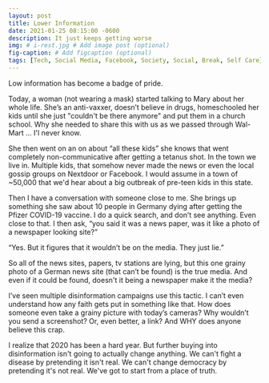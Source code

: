 ```yaml
---
layout: post
title: Lower Information
date: 2021-01-25 08:15:00 -0600
description: It just keeps getting worse
img: # i-rest.jpg # Add image post (optional)
fig-caption: # Add figcaption (optional)
tags: [Tech, Social Media, Facebook, Society, Social, Break, Self Care]
---
```

Low information has become a badge of pride.

Today, a woman (not wearing a mask) started talking to Mary about her whole life. She’s an anti-vaxxer, doesn’t believe in drugs, homeschooled her kids until she just "couldn't be there anymore" and put them in a church school. Why she needed to share this with us as we passed through Wal-Mart ... I'l never know.

She then went on an on about “all these kids” she knows that went completely non-communicative after getting a tetanus shot.  In the town we live in. Multiple kids, that somehow never made the news or even the local gossip groups on Nextdoor or Facebook. I would assume in a town of ~50,000 that we'd hear about a big outbreak of pre-teen kids in this state.

Then I have a conversation with someone close to me. She brings up something she saw about 10 people in Germany dying after getting the Pfizer COVID-19 vaccine. I do a quick search, and don’t see anything. Even close to that. I then ask, “you said it was a news paper, was it like a photo of a newspaper looking site?”

“Yes. But it figures that it wouldn’t be on the media. They just lie.”

So all of the news sites, papers, tv stations are lying, but this one grainy photo of a German news site (that can’t be found) is the true media. And even if it could be found, doesn't it being a newspaper make it the media?

I’ve seen multiple disinformation campaigns use this tactic. I can’t even understand how any faith gets put in something  like that. How does someone even take a grainy picture with today’s cameras? Why wouldn’t you send a screenshot? Or, even better, a link? And WHY does anyone believe this crap.

I realize that 2020 has been a hard year. But further buying into disinformation isn't going to actually change anything. We can't fight a disease by pretending it isn't real. We can't change democracy by pretending it's not real. We've got to start from a place of truth.
